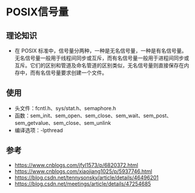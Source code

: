 # POSIX信号量

## 理论知识

* 在 POSIX 标准中，信号量分两种，一种是无名信号量，一种是有名信号量。无名信号量一般用于线程间同步或互斥，而有名信号量一般用于进程间同步或互斥。它们的区别和管道及命名管道的区别类似，无名信号量则直接保存在内存中，而有名信号量要求创建一个文件。

## 使用

* 头文件：fcntl.h、sys/stat.h、semaphore.h
* 函数：sem_init、sem_open、sem_close、sem_wait、sem_post、sem_getvalue、sem_close、sem_unlink
* 编译选项：-lpthread

## 参考

* <https://www.cnblogs.com/jfyl1573/p/6820372.html>
* <https://www.cnblogs.com/xiaojiang1025/p/5937746.html>
* <https://blog.csdn.net/tennysonsky/article/details/46496201>
* <https://blog.csdn.net/meetings/article/details/47254685>
